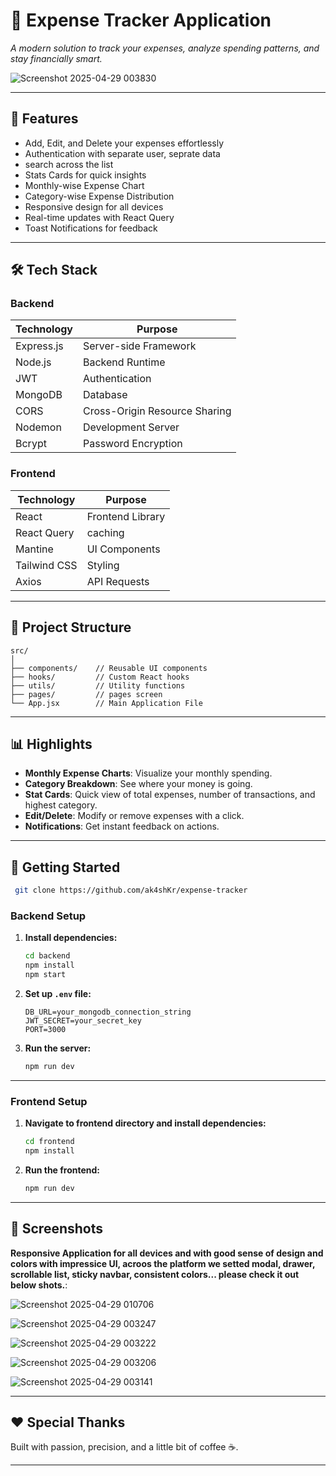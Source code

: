 # 💸 Expense Tracker Application

*A modern solution to track your expenses, analyze spending patterns, and stay financially smart.*

![Screenshot 2025-04-29 003830](https://github.com/user-attachments/assets/8b600c5f-272a-4b3d-bedd-9de7822bfca5)

---

## 🌟 Features

- Add, Edit, and Delete your expenses effortlessly
- Authentication with separate user, seprate data
- search across the list
- Stats Cards for quick insights
- Monthly-wise Expense Chart
- Category-wise Expense Distribution
- Responsive design for all devices
- Real-time updates with React Query
- Toast Notifications for feedback

---

## 🛠️ Tech Stack

### Backend
| Technology | Purpose |
|------------|---------|
| Express.js | Server-side Framework |
| Node.js | Backend Runtime |
| JWT | Authentication |
| MongoDB | Database |
| CORS | Cross-Origin Resource Sharing |
| Nodemon | Development Server |
| Bcrypt | Password Encryption |

### Frontend
| Technology | Purpose |
|------------|---------|
| React | Frontend Library |
| React Query | caching  |
| Mantine | UI Components |
| Tailwind CSS | Styling |
| Axios | API Requests |


---

## 📂 Project Structure

```
src/
│
├── components/    // Reusable UI components
├── hooks/         // Custom React hooks
├── utils/         // Utility functions
├── pages/         // pages screen
└── App.jsx        // Main Application File
```

---

## 📊 Highlights

- **Monthly Expense Charts**: Visualize your monthly spending.
- **Category Breakdown**: See where your money is going.
- **Stat Cards**: Quick view of total expenses, number of transactions, and highest category.
- **Edit/Delete**: Modify or remove expenses with a click.
- **Notifications**: Get instant feedback on actions.

---

## 🚀 Getting Started
  ```bash
   git clone https://github.com/ak4shKr/expense-tracker
   ```


### Backend Setup

1. **Install dependencies:**
   ```bash
   cd backend
   npm install
   npm start
   ```

2. **Set up `.env` file:**
   ```
   DB_URL=your_mongodb_connection_string
   JWT_SECRET=your_secret_key
   PORT=3000
   ```

3. **Run the server:**
   ```bash
   npm run dev
   ```
---

### Frontend Setup

1. **Navigate to frontend directory and install dependencies:**
   ```bash
   cd frontend
   npm install
   ```

2. **Run the frontend:**
   ```bash
   npm run dev
   ```
---

## 📸 Screenshots
**Responsive Application for all devices and with good sense of design and colors with impressice UI, acroos the platform we setted modal, drawer, scrollable list, sticky navbar, consistent colors...
please check it out below shots.**:


![Screenshot 2025-04-29 010706](https://github.com/user-attachments/assets/39efd060-52ba-4cf9-88a6-c03b9540a559)



![Screenshot 2025-04-29 003247](https://github.com/user-attachments/assets/98418c5f-9734-4760-93c5-8dd440704457)



![Screenshot 2025-04-29 003222](https://github.com/user-attachments/assets/a4a0cc80-94ba-4e7e-9ca2-fafc587b278e)



![Screenshot 2025-04-29 003206](https://github.com/user-attachments/assets/0c13cd6b-cd91-42d1-b6d4-f9559a3ecd1c)



![Screenshot 2025-04-29 003141](https://github.com/user-attachments/assets/776c0fe1-a7d3-4c6d-b658-d276d3fc695b)


---

## ❤️ Special Thanks

Built with passion, precision, and a little bit of coffee ☕.

---
